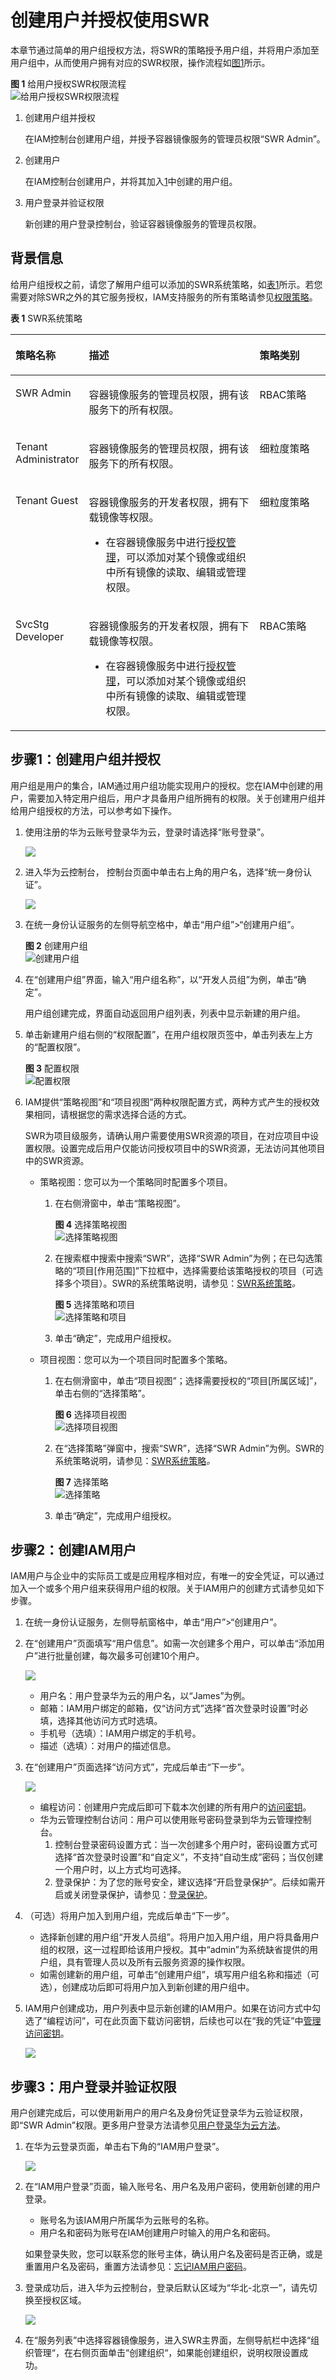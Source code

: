 # 创建用户并授权使用SWR<a name="swr_01_0072"></a>

本章节通过简单的用户组授权方法，将SWR的策略授予用户组，并将用户添加至用户组中，从而使用户拥有对应的SWR权限，操作流程如[图1](#fig673713328586)所示。

**图 1**  给用户授权SWR权限流程<a name="fig673713328586"></a>  
![](figures/给用户授权SWR权限流程.jpg "给用户授权SWR权限流程")

1.  <a name="li8135822590"></a>创建用户组并授权

    在IAM控制台创建用户组，并授予容器镜像服务的管理员权限“SWR Admin”。

2.  创建用户

    在IAM控制台创建用户，并将其加入[1](#li8135822590)中创建的用户组。

3.  用户登录并验证权限

    新创建的用户登录控制台，验证容器镜像服务的管理员权限。


## 背景信息<a name="section1612122929"></a>

给用户组授权之前，请您了解用户组可以添加的SWR系统策略，如[表1](#table7716440270)所示。若您需要对除SWR之外的其它服务授权，IAM支持服务的所有策略请参见[权限策略](https://support.huaweicloud.com/usermanual-permissions/zh-cn_topic_0063498930.html)。

**表 1**  SWR系统策略

<a name="table7716440270"></a>
<table><thead align="left"><tr id="zh-cn_topic_0169936648_row1346222921318"><th class="cellrowborder" valign="top" width="20.437956204379564%" id="mcps1.2.4.1.1"><p id="zh-cn_topic_0169936648_p246217292138"><a name="zh-cn_topic_0169936648_p246217292138"></a><a name="zh-cn_topic_0169936648_p246217292138"></a>策略名称</p>
</th>
<th class="cellrowborder" valign="top" width="56.4043595640436%" id="mcps1.2.4.1.2"><p id="zh-cn_topic_0169936648_p146292918139"><a name="zh-cn_topic_0169936648_p146292918139"></a><a name="zh-cn_topic_0169936648_p146292918139"></a>描述</p>
</th>
<th class="cellrowborder" valign="top" width="23.15768423157684%" id="mcps1.2.4.1.3"><p id="zh-cn_topic_0169936648_p446218291138"><a name="zh-cn_topic_0169936648_p446218291138"></a><a name="zh-cn_topic_0169936648_p446218291138"></a>策略类别</p>
</th>
</tr>
</thead>
<tbody><tr id="zh-cn_topic_0169936648_row1462142915137"><td class="cellrowborder" valign="top" width="20.437956204379564%" headers="mcps1.2.4.1.1 "><p id="zh-cn_topic_0169936648_p1196518294159"><a name="zh-cn_topic_0169936648_p1196518294159"></a><a name="zh-cn_topic_0169936648_p1196518294159"></a>SWR Admin</p>
</td>
<td class="cellrowborder" valign="top" width="56.4043595640436%" headers="mcps1.2.4.1.2 "><p id="zh-cn_topic_0169936648_p0462172991319"><a name="zh-cn_topic_0169936648_p0462172991319"></a><a name="zh-cn_topic_0169936648_p0462172991319"></a>容器镜像服务的管理员权限，拥有该服务下的所有权限。</p>
</td>
<td class="cellrowborder" valign="top" width="23.15768423157684%" headers="mcps1.2.4.1.3 "><p id="zh-cn_topic_0169936648_p18683113815502"><a name="zh-cn_topic_0169936648_p18683113815502"></a><a name="zh-cn_topic_0169936648_p18683113815502"></a>RBAC策略</p>
</td>
</tr>
<tr id="zh-cn_topic_0169936648_row112721016495"><td class="cellrowborder" valign="top" width="20.437956204379564%" headers="mcps1.2.4.1.1 "><p id="zh-cn_topic_0169936648_p1327319168913"><a name="zh-cn_topic_0169936648_p1327319168913"></a><a name="zh-cn_topic_0169936648_p1327319168913"></a>Tenant Administrator</p>
</td>
<td class="cellrowborder" valign="top" width="56.4043595640436%" headers="mcps1.2.4.1.2 "><p id="zh-cn_topic_0169936648_p0594163412917"><a name="zh-cn_topic_0169936648_p0594163412917"></a><a name="zh-cn_topic_0169936648_p0594163412917"></a>容器镜像服务的管理员权限，拥有该服务下的所有权限。</p>
</td>
<td class="cellrowborder" valign="top" width="23.15768423157684%" headers="mcps1.2.4.1.3 "><p id="zh-cn_topic_0169936648_p12203918495"><a name="zh-cn_topic_0169936648_p12203918495"></a><a name="zh-cn_topic_0169936648_p12203918495"></a>细粒度策略</p>
</td>
</tr>
<tr id="zh-cn_topic_0169936648_row157318307917"><td class="cellrowborder" valign="top" width="20.437956204379564%" headers="mcps1.2.4.1.1 "><p id="zh-cn_topic_0169936648_p47312307916"><a name="zh-cn_topic_0169936648_p47312307916"></a><a name="zh-cn_topic_0169936648_p47312307916"></a>Tenant Guest</p>
</td>
<td class="cellrowborder" valign="top" width="56.4043595640436%" headers="mcps1.2.4.1.2 "><p id="zh-cn_topic_0169936648_p147317301899"><a name="zh-cn_topic_0169936648_p147317301899"></a><a name="zh-cn_topic_0169936648_p147317301899"></a>容器镜像服务的开发者权限，拥有下载镜像等权限。</p>
<a name="zh-cn_topic_0169936648_ul1739515885811"></a><a name="zh-cn_topic_0169936648_ul1739515885811"></a><ul id="zh-cn_topic_0169936648_ul1739515885811"><li>在容器镜像服务中进行<a href="https://support.huaweicloud.com/usermanual-swr/swr_01_0015.html" target="_blank" rel="noopener noreferrer">授权管理</a>，可以添加对某个镜像或组织中所有镜像的读取、编辑或管理权限。</li></ul>
</td>
<td class="cellrowborder" valign="top" width="23.15768423157684%" headers="mcps1.2.4.1.3 "><p id="zh-cn_topic_0169936648_p016539184915"><a name="zh-cn_topic_0169936648_p016539184915"></a><a name="zh-cn_topic_0169936648_p016539184915"></a>细粒度策略</p>
</td>
</tr>
<tr id="zh-cn_topic_0169936648_row19269191915109"><td class="cellrowborder" valign="top" width="20.437956204379564%" headers="mcps1.2.4.1.1 "><p id="zh-cn_topic_0169936648_p172691119131018"><a name="zh-cn_topic_0169936648_p172691119131018"></a><a name="zh-cn_topic_0169936648_p172691119131018"></a>SvcStg Developer</p>
</td>
<td class="cellrowborder" valign="top" width="56.4043595640436%" headers="mcps1.2.4.1.2 "><p id="zh-cn_topic_0169936648_p2269319191018"><a name="zh-cn_topic_0169936648_p2269319191018"></a><a name="zh-cn_topic_0169936648_p2269319191018"></a>容器镜像服务的开发者权限，拥有下载镜像等权限。</p>
<a name="zh-cn_topic_0169936648_ul65401350335"></a><a name="zh-cn_topic_0169936648_ul65401350335"></a><ul id="zh-cn_topic_0169936648_ul65401350335"><li>在容器镜像服务中进行<a href="https://support.huaweicloud.com/usermanual-swr/swr_01_0015.html" target="_blank" rel="noopener noreferrer">授权管理</a>，可以添加对某个镜像或组织中所有镜像的读取、编辑或管理权限。</li></ul>
</td>
<td class="cellrowborder" valign="top" width="23.15768423157684%" headers="mcps1.2.4.1.3 "><p id="zh-cn_topic_0169936648_p112123914497"><a name="zh-cn_topic_0169936648_p112123914497"></a><a name="zh-cn_topic_0169936648_p112123914497"></a>RBAC策略</p>
</td>
</tr>
</tbody>
</table>

## 步骤1：创建用户组并授权<a name="section11705979215"></a>

用户组是用户的集合，IAM通过用户组功能实现用户的授权。您在IAM中创建的用户，需要加入特定用户组后，用户才具备用户组所拥有的权限。关于创建用户组并给用户组授权的方法，可以参考如下操作。

1.  使用注册的华为云账号登录华为云，登录时请选择“账号登录”。

    ![](figures/中国站登录.png)

2.  进入华为云控制台， 控制台页面中单击右上角的用户名，选择“统一身份认证”。

    ![](figures/2.png)

3.  在统一身份认证服务的左侧导航空格中，单击“用户组”\>“创建用户组”。

    **图 2**  创建用户组<a name="fig1247792614360"></a>  
    ![](figures/创建用户组.png "创建用户组")

4.  在“创建用户组”界面，输入“用户组名称”，以“开发人员组”为例，单击“确定”。

    用户组创建完成，界面自动返回用户组列表，列表中显示新建的用户组。

5.  单击新建用户组右侧的“权限配置”，在用户组权限页签中，单击列表左上方的“配置权限”。

    **图 3**  配置权限<a name="fig10237114112912"></a>  
    ![](figures/配置权限.png "配置权限")

6.  IAM提供“策略视图”和“项目视图”两种权限配置方式，两种方式产生的授权效果相同，请根据您的需求选择合适的方式。

    SWR为项目级服务，请确认用户需要使用SWR资源的项目，在对应项目中设置权限。设置完成后用户仅能访问授权项目中的SWR资源，无法访问其他项目中的SWR资源。

    -   策略视图：您可以为一个策略同时配置多个项目。
        1.  在右侧滑窗中，单击“策略视图”。

            **图 4**  选择策略视图<a name="fig1668943931120"></a>  
            ![](figures/选择策略视图.png "选择策略视图")

        2.  在搜索框中搜索中搜索“SWR”，选择“SWR Admin”为例；在已勾选策略的“项目\[作用范围\]”下拉框中，选择需要给该策略授权的项目（可选择多个项目）。SWR的系统策略说明，请参见：[SWR系统策略](https://support.huaweicloud.com/productdesc-swr/swr_03_0005.html)_。_

            **图 5**  选择策略和项目<a name="fig242911303254"></a>  
            ![](figures/选择策略和项目.png "选择策略和项目")

        3.  单击“确定”，完成用户组授权。

    -   项目视图：您可以为一个项目同时配置多个策略。
        1.  在右侧滑窗中，单击“项目视图”；选择需要授权的“项目\[所属区域\]”，单击右侧的“选择策略”。

            **图 6**  选择项目视图<a name="fig119541717143016"></a>  
            ![](figures/选择项目视图.png "选择项目视图")

        2.  在“选择策略”弹窗中，搜索“SWR”，选择“SWR Admin”为例。SWR的系统策略说明，请参见：[SWR系统策略](https://support.huaweicloud.com/productdesc-swr/swr_03_0005.html)_。_

            **图 7**  选择策略<a name="fig1134711525360"></a>  
            ![](figures/选择策略.png "选择策略")

        3.  单击“确定”，完成用户组授权。



## 步骤2：创建IAM用户<a name="section5914125313212"></a>

IAM用户与企业中的实际员工或是应用程序相对应，有唯一的安全凭证，可以通过加入一个或多个用户组来获得用户组的权限。关于IAM用户的创建方式请参见如下步骤。

1.  在统一身份认证服务，左侧导航窗格中，单击“用户”\>“创建用户”。
2.  在“创建用户”页面填写“用户信息”。如需一次创建多个用户，可以单击“添加用户”进行批量创建，每次最多可创建10个用户。

    ![](figures/3.png)

    -   用户名：用户登录华为云的用户名，以“James”为例。
    -   邮箱：IAM用户绑定的邮箱，仅“访问方式”选择“首次登录时设置”时必填，选择其他访问方式时选填。
    -   手机号（选填）：IAM用户绑定的手机号。
    -   描述（选填）：对用户的描述信息。

3.  在“创建用户”页面选择“访问方式”，完成后单击“下一步”。

    ![](figures/4.png)

    -   编程访问：创建用户完成后即可下载本次创建的所有用户的[访问密钥](https://support.huaweicloud.com/usermanual-ca/zh-cn_topic_0046606340.html)。
    -   华为云管理控制台访问：用户可以使用账号密码登录到华为云管理控制台。
        1.  控制台登录密码设置方式：当一次创建多个用户时，密码设置方式可选择“首次登录时设置”和“自定义”，不支持“自动生成”密码；当仅创建一个用户时，以上方式均可选择。
        2.  登录保护：为了您的账号安全，建议选择“开启登录保护”。后续如需开启或关闭登录保护，请参见：[登录保护](https://support.huaweicloud.com/usermanual-iam/zh-cn_topic_0079477316.html)。

4.  （可选）将用户加入到用户组，完成后单击“下一步”。
    -   选择新创建的用户组“开发人员组”。将用户加入用户组，用户将具备用户组的权限，这一过程即给该用户授权。其中“admin”为系统缺省提供的用户组，具有管理人员以及所有云服务资源的操作权限。
    -   如需创建新的用户组，可单击“创建用户组”，填写用户组名称和描述（可选），创建成功后即可将用户加入到新创建的用户组中。

5.  IAM用户创建成功，用户列表中显示新创建的IAM用户。如果在访问方式中勾选了“编程访问”，可在此页面下载访问密钥，后续也可以在“我的凭证”中[管理访问密钥](https://support.huaweicloud.com/usermanual-ca/zh-cn_topic_0046606340.html)。

    ![](figures/5.png)


## 步骤3：用户登录并验证权限<a name="section12483530738"></a>

用户创建完成后，可以使用新用户的用户名及身份凭证登录华为云验证权限，即“SWR Admin”权限。更多用户登录方法请参见[用户登录华为云方法](https://support.huaweicloud.com/qs-iam/iam_01_0031.html#section2)。

1.  在华为云登录页面，单击右下角的“IAM用户登录”。

    ![](figures/IAM用户中国站.png)

2.  在“IAM用户登录”页面，输入账号名、用户名及用户密码，使用新创建的用户登录。

    -   账号名为该IAM用户所属华为云账号的名称。
    -   用户名和密码为账号在IAM创建用户时输入的用户名和密码。

    如果登录失败，您可以联系您的账号主体，确认用户名及密码是否正确，或是重置用户名及密码，重置方法请参见：[忘记IAM用户密码](https://support.huaweicloud.com/iam_faq/iam_01_0314.html#section1)。

3.  登录成功后，进入华为云控制台，登录后默认区域为“华北-北京一”，请先切换至授权区域。

    ![](figures/7.png)

4.  在“服务列表”中选择容器镜像服务，进入SWR主界面，左侧导航栏中选择“组织管理“，在右侧页面单击“创建组织“，如果能创建组织，说明权限设置成功。

